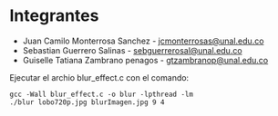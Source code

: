 # Integrantes
* Juan Camilo Monterrosa Sanchez - jcmonterrosas@unal.edu.co
* Sebastian Guerrero Salinas - sebguerrerosal@unal.edu.co
* Guiselle Tatiana Zambrano penagos - gtzambranop@unal.edu.co

Ejecutar el archio blur_effect.c con el comando:
```
gcc -Wall blur_effect.c -o blur -lpthread -lm
./blur lobo720p.jpg blurImagen.jpg 9 4
```
